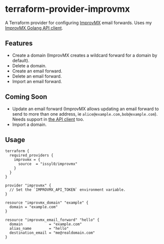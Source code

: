 # terraform-provider-improvmx

A Terraform provider for configuring [ImprovMX](https://improvmx.com) email forwards. Uses my [ImprovMX Golang API client](https://github.com/issyl0/go-improvmx).

## Features

- Create a domain (ImprovMX creates a wildcard forward for a domain by default).
- Delete a domain.
- Create an email forward.
- Delete an email forward.
- Import an email forward.

## Coming Soon

- Update an email forward (ImprovMX allows updating an email forward to send to more than one address, ie `alice@example.com,bob@example.com`). Needs support in [the API client](https://github.com/issyl0/go-improvmx) too.
- Import a domain.

## Usage

```hcl
terraform {
  required_providers {
    improvmx = {
      source  = "issyl0/improvmx"
    }
  }
}

provider "improvmx" {
  // Set the `IMPROVMX_API_TOKEN` environment variable.
}

resource "improvmx_domain" "example" {
  domain = "example.com"
}

resource "improvmx_email_forward" "hello" {
  domain            = "example.com"
  alias_name        = "hello"
  destination_email = "me@realdomain.com"
}
```

